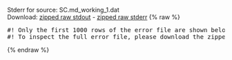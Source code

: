 Stderr for source:  SC.md_working_1.dat   
Download: [zipped raw stdout](SC.md_working_1.dat.plumed.stdout.txt.zip) - [zipped raw stderr](SC.md_working_1.dat.plumed.stderr.txt.zip) 
{% raw %}
<pre>
#! Only the first 1000 rows of the error file are shown below
#! To inspect the full error file, please download the zipped raw stderr file above
</pre>
{% endraw %}
